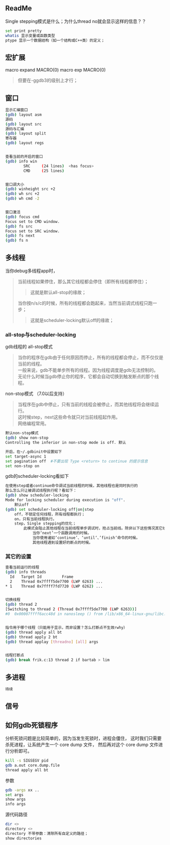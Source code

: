 
## ReadMe

Single stepping模式是什么；为什么thread no就会显示这样的信息？？

```bash
set print pretty 
whatis 显示变量或函数类型
ptype 显示一个数据结构（如一个结构或C++类）的定义；
```

## 宏扩展
macro expand MACRO(0)
macro exp MACRO(0)
> 但要在-ggdb3的级别上才行；

## 窗口

```bash
显示汇编窗口
(gdb) layout asm
源码
(gdb) layout src
源码与汇编
(gdb) layout split
寄存器
(gdb) layout regs


查看当前的开启的窗口
(gdb) info win 
        SRC     (24 lines)  <has focus>
        CMD     (25 lines)


窗口调大小
(gdb) winheight src +2
(gdb) wh src +2
(gdb) wh cmd -2


窗口激活
(gdb) focus cmd
Focus set to CMD window.
(gdb) fs src
Focus set to SRC window.
(gdb) fs next
(gdb) fs n
```

## 多线程

当你debug多线程app时，
> 当前线程如果停住，那么其它线程都会停住（即所有线程都停住）；
>> 这就是默认all-stop的缘故；
> 
> 当你按n/s/c的时候，所有的线程都会跑起来，当然当前调式线程只跑一步；
>> 这就是scheduler-locking默认off的缘故；

### all-stop与scheduler-locking
gdb线程的
all-stop模式
> 当你的程序在gdb由于任何原因而停止，所有的线程都会停止，而不仅仅是当前的线程。  
> 一般来说，gdb不能单步所有的线程。因为线程调度是gdb无法控制的。  
> 无论什么时候当gdb停止你的程序，它都会自动切换到触发断点的那个线程。  

non-stop模式 （7.0以后支持）
> 当程序在gdb中停止，只有当前的线程会被停止，而其他线程将会继续运行。  
> 这时候step，next这些命令就只对当前线程起作用。  
> 网络编程常用。

```bash
默认non-stop模式
(gdb) show non-stop 
Controlling the inferior in non-stop mode is off. 默认

开启，在~/.gdbinit中设置如下
set target-async 1 
set pagination off  #不要出现 Type <return> to continue 的提示信息 
set non-stop on
```

gdb的scheduler-locking看如下
```bash
在使用step或者continue命令调试当前线程的时候，其他线程也是同时执行的
那么怎么只让被调试线程执行呢？看如下：
(gdb) show scheduler-locking
Mode for locking scheduler during execution is "off". 
	默认off
(gdb) set scheduler-locking off|on|step 
	off，不锁定任何线程，所有线程都执行；
	on，只有当前线程执行。
	step，Single stepping的优化；
		此模式会阻止其他线程在当前线程单步调试时，抢占当前线。除非以下这些情况其它线程会抢占；
			当你‘next’一个函数调用的时候。
			当你使用诸如‘continue’、‘until‘、’finish‘命令的时候。
			其他线程遇到设置好的断点的时候。

```


### 其它的设置
```bash
查看当前运行的线程
(gdb) info threads 
  Id   Target Id         Frame 
  2    Thread 0x7ffff5de7700 (LWP 6263) ...
* 1    Thread 0x7ffff7fd7720 (LWP 6262) ...


切换线程
(gdb) thread 2
[Switching to thread 2 (Thread 0x7ffff5de7700 (LWP 6263))]
#0  0x00007ffff6acc48d in nanosleep () from /lib/x86_64-linux-gnu/libc.so.6


指令用于哪个线程（只能用于显示，而非设置？怎么打断点不生效rwhy）
(gdb) thread apply all bt
(gdb) thread apply 2 bt
(gdb) thread applay [threadno] [all] args


线程打断点
(gdb) break frik.c:13 thread 2 if bartab > lim
```

## 多进程

```bash
待续
```

## 信号

## 如何gdb死锁程序
分析死锁问题是比较简单的，因为当发生死锁时，进程会僵住，
这时我们只需要杀死进程，让系统产生一个 core dump 文件，
然后再对这个 core dump 文件进行分析即可。

```bash
kill -s SIGSEGV pid
gdb a.out core.dump.file
thread apply all bt
```

参数
```bash
gdb -args xx ..
set args
show args
info args
```

源代码路径
```bash
dir <>
directory <>
directory 不带参数：清除所有自定义的路径；
show directories
```

